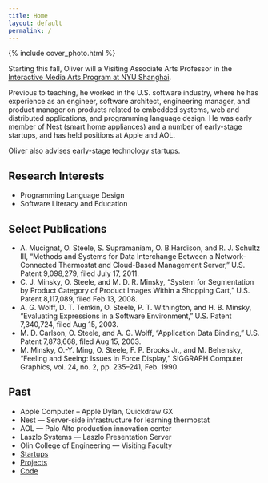 ```yaml
---
title: Home
layout: default
permalink: /
---
```


{% include cover_photo.html %}

Starting this fall, Oliver will a Visiting Associate Arts Professor in the
[Interactive Media Arts Program at NYU Shanghai](https://ima.shanghai.nyu.edu).

Previous to teaching, he worked in the U.S. software industry, where he has
experience as an engineer, software architect, engineering manager, and product
manager on products related to embedded systems, web and distributed
applications, and programming language design. He was early member of Nest
(smart home appliances) and a number of early-stage startups, and has held
positions at Apple and AOL.

Oliver also advises early-stage technology startups.

## Research Interests

* Programming Language Design
* Software Literacy and Education

## Select Publications

* A. Mucignat, O. Steele, S. Supramaniam, O. B.Hardison, and R. J. Schultz III,
  “Methods and Systems for Data Interchange Between a Network-Connected
  Thermostat and Cloud-Based Management Server,” U.S. Patent 9,098,279, filed
  July 17, 2011.
* C. J. Minsky, O. Steele, and M. D. R. Minsky, “System for Segmentation by
  Product Category of Product Images Within a Shopping Cart,” U.S. Patent
  8,117,089, filed Feb 13, 2008.
* A. G. Wolff, D. T. Temkin, O. Steele, P. T. Withington, and H. B. Minsky,
  “Evaluating Expressions in a Software Environment,” U.S. Patent 7,340,724,
  filed Aug 15, 2003.
* M. D. Carlson, O. Steele, and A. G.  Wolff, “Application Data Binding,” U.S.
  Patent 7,873,668, filed Aug 15, 2003.
* M. Minsky, O.-Y. Ming, O. Steele, F. P. Brooks Jr., and M. Behensky, “Feeling
  and Seeing: Issues in Force Display,” SIGGRAPH Computer Graphics, vol. 24, no.
  2, pp. 235–241, Feb. 1990.

## Past

* Apple Computer – Apple Dylan, Quickdraw GX
* Nest — Server-side infrastructure for learning thermostat
* AOL — Palo Alto production innovation center
* Laszlo Systems — Laszlo Presentation Server
* Olin College of Engineering — Visiting Faculty
* [Startups](https://www.linkedin.com/in/osteele/)
* [Projects](/projects)
* [Code](/code)
